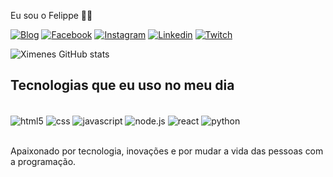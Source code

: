 Eu sou o Felippe 🖐🏼

[![Blog](https://img.shields.io/website?label=FelippeXimenes&style=for-the-badge&url/http/monip.org.svg&url=https://felippeximenes.com/)](https://felippeximenes.com)
[![Facebook](https://img.shields.io/badge/Facebook-1877F2?style=for-the-badge&logo=facebook&logoColor=white)](https://www.facebook.com/felippe.ximenes)
[![Instagram](https://img.shields.io/badge/Instagram-E4405F?style=for-the-badge&logo=instagram&logoColor=white)](https://www.instagram.com/felippidios/)
[![Linkedin](https://img.shields.io/badge/LinkedIn-0077B5?style=for-the-badge&logo=linkedin&logoColor=white)](https://www.linkedin.com/in/felippe-ximenes-90848a106/)
[![Twitch](https://img.shields.io/badge/Twitch-9146FF?style=for-the-badge&logo=twitch&logoColor=white)](https://www.twitch.tv/felippidios/)

![Ximenes GitHub stats](https://github-readme-stats.vercel.app/api?username=felippeximenes&show_icons=true&theme=radical)


## Tecnologias que eu uso no meu dia

<div style="display: inline_block"><br/>
    <img align="center" alt="html5" src="https://img.shields.io/badge/HTML5-E34F26?style=for-the-badge&logo=html5&logoColor=white"/> 
    <img align="center" alt="css" src="https://img.shields.io/badge/CSS3-1572B6?style=for-the-badge&logo=css3&logoColor=white"/> 
    <img align="center" alt="javascript" src="https://img.shields.io/badge/JavaScript-F7DF1E?style=for-the-badge&logo=javascript&logoColor=black"/> 
    <img align="center" alt="node.js" src="https://img.shields.io/badge/Node.js-43853D?style=for-the-badge&logo=node.js&logoColor=white"/> 
    <img align="center" alt="react" src="https://img.shields.io/badge/React-20232A?style=for-the-badge&logo=react&logoColor=61DAFB"/> 
    <img align="center" alt="python" src="https://img.shields.io/badge/Python-3776AB?style=for-the-badge&logo=python&logoColor=white"/>
</div><br/>

Apaixonado por tecnologia, inovações e por mudar a vida das pessoas com a programação.
